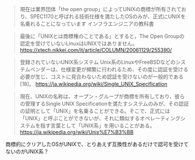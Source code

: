 > 現在は業界団体「the open group」によってUNIXの商標が所有されており、SPEC1170と呼ばれる技術仕様を満たしたOSのみが、正式にUNIXを名乗れることになっています
インフラエンジニアの教科書

> 最後に「UNIXとは商標権のことである」とすると，The Open Groupの認定を受けていないLinuxはUNIXではありません。
https://xtech.nikkei.com/it/article/COLUMN/20061129/255390/

> 登録されていないUNIX系システム
Unix系のLinuxやFreeBSDなどのシステムベンダーは、仕様変更が頻繁に行われるため、その度に認証を受ける必要が生じ、コストに見合わないため認証を受けないのが一般的である[18]。
https://ja.wikipedia.org/wiki/Single_UNIX_Specification


> 現在、UNIXの名称は、オープン・グループが商標を所有しており、彼らの管理するSingle UNIX Specificationを満たすシステムのみが、その認証の証明として「UNIX」を名乗ることができる。そこで、正式には「UNIX」と呼ぶことができないが、それに類似するオペレーティングシステムを指す言葉として「UNIX系」を用いることがある。
https://ja.wikipedia.org/wiki/Unix%E7%B3%BB

商標的にクリアしたOSがUNIXで、とりあえず互換性があるだけで認可を受けてないのがUNIX系？
